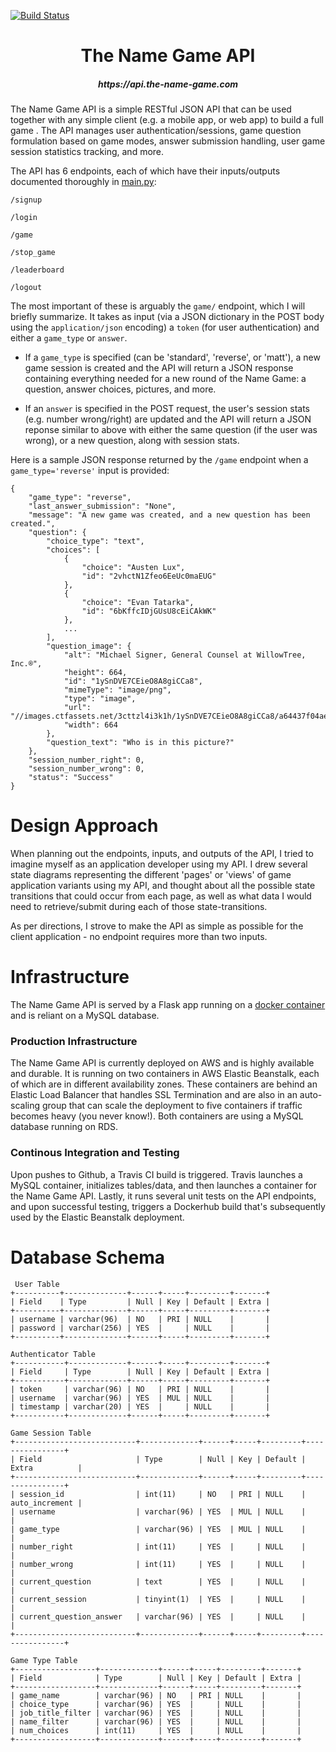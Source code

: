 [![Build Status](https://travis-ci.org/Zakinator123/name-game.svg?branch=master)](https://travis-ci.org/Zakinator123/name-game)
<h1 style="text-align: center"> The Name Game API </h1>
<h5 style="text-align: center"> https://api.the-name-game.com </h4>


The Name Game API is a simple RESTful JSON API that can be used together with any simple client (e.g. a mobile app, or web app) to build a full game . The API manages user authentication/sessions, game question formulation based on game modes, answer submission handling, user game session statistics tracking, and more.

The API has 6 endpoints, each of which have their inputs/outputs documented thoroughly in [main.py](https://github.com/Zakinator123/name-game/blob/master/app/main.py):

`/signup`

`/login`

`/game`

`/stop_game`

`/leaderboard`

`/logout`


The most important of these is arguably the `game/` endpoint, which I will briefly summarize. It takes as input (via a JSON dictionary in the POST body using the `application/json` encoding) a `token` (for user authentication) and either a `game_type` or `answer`.

- If a `game_type` is specified (can be 'standard', 'reverse', or 'matt'), a new game session is created and the API will return a JSON response containing everything needed for a new round of the Name Game: a question, answer choices, pictures, and more.

- If an `answer` is specified in the POST request, the user's session stats (e.g. number wrong/right) are updated and the API will return a JSON reponse similar to above with either the same question (if the user was wrong), or a new question, along with session stats.

Here is a sample JSON response returned by the `/game` endpoint when a `game_type='reverse'` input is provided:
```
{
    "game_type": "reverse",
    "last_answer_submission": "None",
    "message": "A new game was created, and a new question has been created.",
    "question": {
        "choice_type": "text",
        "choices": [
            {
                "choice": "Austen Lux",
                "id": "2vhctN1Zfeo6EeUc0maEUG"
            },
            {
                "choice": "Evan Tatarka",
                "id": "6bKffcIDjGUsU8cEiCAkWK"
            },
            ...
        ],
        "question_image": {
            "alt": "Michael Signer, General Counsel at WillowTree, Inc.®",
            "height": 664,
            "id": "1ySnDVE7CEieO8A8giCCa8",
            "mimeType": "image/png",
            "type": "image",
            "url": "//images.ctfassets.net/3cttzl4i3k1h/1ySnDVE7CEieO8A8giCCa8/a64437f04ae15f186c2868f2b30e4759/mike.png",
            "width": 664
        },
        "question_text": "Who is in this picture?"
    },
    "session_number_right": 0,
    "session_number_wrong": 0,
    "status": "Success"
}
```




# Design Approach
When planning out the endpoints, inputs, and outputs of the API, I tried to imagine myself as an application developer using my API. I drew several state diagrams representing the different 'pages' or 'views' of game application variants using my API, and thought about all the possible state transitions that could occur from each page, as well as what data I would need to retrieve/submit during each of those state-transitions.

As per directions, I strove to make the API as simple as possible for the client application - no endpoint requires more than two inputs.


# Infrastructure
The Name Game API is served by a Flask app running on a [docker container](https://hub.docker.com/r/zakinator123/name-game/~/dockerfile/) and is reliant on a MySQL database.

### Production Infrastructure
The Name Game API is currently deployed on AWS and is highly available and durable. It is running on two containers in AWS Elastic Beanstalk, each of which are in different availability zones. These containers are behind an Elastic Load Balancer that handles SSL Termination and are also in an auto-scaling group that can scale the deployment to five containers if traffic becomes heavy (you never know!). Both containers are using a MySQL database running on RDS.

### Continous Integration and Testing
Upon pushes to Github, a Travis CI build is triggered. Travis launches a MySQL container, initializes tables/data, and then launches a container for the Name Game API. Lastly, it runs several unit tests on the API endpoints, and upon successful testing, triggers a Dockerhub build that's subsequently used by the Elastic Beanstalk deployment.



# Database Schema

```
 User Table
+----------+--------------+------+-----+---------+-------+
| Field    | Type         | Null | Key | Default | Extra |
+----------+--------------+------+-----+---------+-------+
| username | varchar(96)  | NO   | PRI | NULL    |       |
| password | varchar(256) | YES  |     | NULL    |       |
+----------+--------------+------+-----+---------+-------+
```

```
Authenticator Table
+-----------+-------------+------+-----+---------+-------+
| Field     | Type        | Null | Key | Default | Extra |
+-----------+-------------+------+-----+---------+-------+
| token     | varchar(96) | NO   | PRI | NULL    |       |
| username  | varchar(96) | YES  | MUL | NULL    |       |
| timestamp | varchar(20) | YES  |     | NULL    |       |
+-----------+-------------+------+-----+---------+-------+
```

```
Game Session Table
+---------------------------+-------------+------+-----+---------+----------------+
| Field                     | Type        | Null | Key | Default | Extra          |
+---------------------------+-------------+------+-----+---------+----------------+
| session_id                | int(11)     | NO   | PRI | NULL    | auto_increment |
| username                  | varchar(96) | YES  | MUL | NULL    |                |
| game_type                 | varchar(96) | YES  | MUL | NULL    |                |
| number_right              | int(11)     | YES  |     | NULL    |                |
| number_wrong              | int(11)     | YES  |     | NULL    |                |
| current_question          | text        | YES  |     | NULL    |                |
| current_session           | tinyint(1)  | YES  |     | NULL    |                |
| current_question_answer   | varchar(96) | YES  |     | NULL    |                |
+---------------------------+-------------+------+-----+---------+----------------+
```

```
Game Type Table
+------------------+-------------+------+-----+---------+-------+
| Field            | Type        | Null | Key | Default | Extra |
+------------------+-------------+------+-----+---------+-------+
| game_name        | varchar(96) | NO   | PRI | NULL    |       |
| choice_type      | varchar(96) | YES  |     | NULL    |       |
| job_title_filter | varchar(96) | YES  |     | NULL    |       |
| name_filter      | varchar(96) | YES  |     | NULL    |       |
| num_choices      | int(11)     | YES  |     | NULL    |       |
+------------------+-------------+------+-----+---------+-------+
```